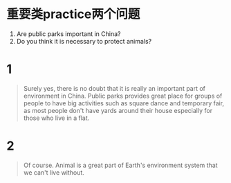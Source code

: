 # 重要类practice两个问题

1. Are public parks important in China?
2. Do you think it is necessary to protect animals?

# 1

> Surely yes, there is no doubt that it is really an important part of environment in China. Public parks provides great place for groups of people to have big activities such as square dance and temporary fair, as most people don't have yards around their house especially for those who live in a flat.
> 

# 2

> Of course. Animal is a great part of Earth's environment system that we can't live without.
>
